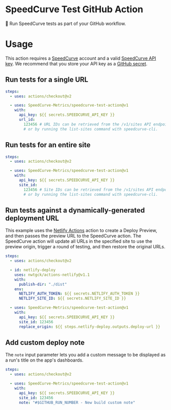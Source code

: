 # SpeedCurve Test GitHub Action

🍩 Run SpeedCurve tests as part of your GitHub workflow.

# Usage

This action requires a [SpeedCurve](https://speedcurve.com/) account and a valid [SpeedCurve API key](https://support.speedcurve.com/en/articles/415403-synthetic-api). We recommend that you store your API key as a [GitHub secret](https://docs.github.com/en/free-pro-team@latest/actions/reference/encrypted-secrets).

## Run tests for a single URL

```yaml
steps:
  - uses: actions/checkout@v2

  - uses: SpeedCurve-Metrics/speedcurve-test-action@v1
    with:
      api_key: ${{ secrets.SPEEDCURVE_API_KEY }}
      url_id:
        123456 # URL IDs can be retrieved from the /v1/sites API endpoint,
        # or by running the list-sites command with speedcurve-cli.
```

## Run tests for an entire site

```yaml
steps:
  - uses: actions/checkout@v2

  - uses: SpeedCurve-Metrics/speedcurve-test-action@v1
    with:
      api_key: ${{ secrets.SPEEDCURVE_API_KEY }}
      site_id:
        123456 # Site IDs can be retrieved from the /v1/sites API endpoint,
        # or by running the list-sites command with speedcurve-cli.
```

## Run tests against a dynamically-generated deployment URL

This example uses the [Netlify Actions](https://github.com/nwtgck/actions-netlify) action to create a Deploy Preview, and then passes the preview URL to the SpeedCurve action. The SpeedCurve action will update all URLs in the specified site to use the preview origin, trigger a round of testing, and then restore the original URLs.

```yaml
steps:
  - uses: actions/checkout@v2

  - id: netlify-deploy
    uses: nwtgck/actions-netlify@v1.1
    with:
      publish-dir: "./dist"
    env:
      NETLIFY_AUTH_TOKEN: ${{ secrets.NETLIFY_AUTH_TOKEN }}
      NETLIFY_SITE_ID: ${{ secrets.NETLIFY_SITE_ID }}

  - uses: SpeedCurve-Metrics/speedcurve-test-action@v1
    with:
      api_key: ${{ secrets.SPEEDCURVE_API_KEY }}
      site_id: 123456
      replace_origin: ${{ steps.netlify-deploy.outputs.deploy-url }}
```

## Add custom deploy note

The `note` input parameter lets you add a custom message to be displayed as a run's title on the app's dashboards.

```yaml
steps:
  - uses: actions/checkout@v2

  - uses: SpeedCurve-Metrics/speedcurve-test-action@v1
    with:
      api_key: ${{ secrets.SPEEDCURVE_API_KEY }}
      site_id: 123456
      note: "#$GITHUB_RUN_NUMBER - New build custom note"
```
